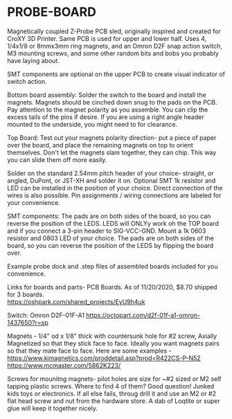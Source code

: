 # PROBE-BOARD

Magnetically coupled Z-Probe PCB sled, originally inspired and created for CroXY 3D Printer. Same PCB is used for upper and lower half. Uses 4, 1/4x1/8 or 8mmx3mm ring magnets, and an Omron D2F snap action switch, M3 mounting screws, and some other random bits and bobs you probably have laying about.  

SMT components are optional on the upper PCB to create visual indicator of switch action. 

Bottom board assembly: Solder the switch to the board and install the magnets. Magnets should be cinched down snug to the pads on the PCB. Pay attention to the magnet polarity as you assemble. You can clip the excess tails of the pins if desire. If you are using a right angle header mounted to the underside, you might need to for clearance.  

Top Board: Test out your magnets polarity direction- put a piece of paper over the board, and place the remaining magnets on top to orient themselves. Don't let the magnets slam together, they can chip. This way you can slide them off more easily. 

Solder on the standard 2.54mm pitch header of your choice- straight, or angled, DuPont, or JST-XH and solder it on. Optional SMT 1k resistor and LED can be installed in the position of your choice. Direct connection of the wires is also possible. Pin assignments / wiring connections are labeled for your convenience.   

SMT components: The pads are on both sides of the board, so you can reverse the position of the LEDS.  LEDS will ONLYy work oh the TOP board and if you connect a 3-pin header to SIG-VCC-GND. Mount a 1k 0603 resistor and 0803 LED of your choice. The pads are on both sides of the board, so you can reverse the position of the LEDS by flipping the board over. 

Example probe dock and .step files of assembled boards included for you convenience. 

Links for boards and parts- 
PCB Boards. As of 11/20/2020, $8.70 shipped for 3 boards.  
https://oshpark.com/shared_projects/EyU9h4uk

Switch: 
Omron D2F-01F-A1
https://octopart.com/d2f-01f-a1-omron-1437650?r=sp

Magnets  - 1/4" od x 1/8" thick with countersunk hole for #2 screw, Axially Magnetized so that they stick face to face. Ideally you want magnets pairs so that they mate face to face. Here are some examples - 
https://www.kjmagnetics.com/proddetail.asp?prod=R422CS-P-N52
https://www.mcmaster.com/5862K223/

Screws for mounitng magnets- pilot holes are size for ~#2 sized or M2 self tapping plastic screws. Where to find 4 of them? Good question! Junked kids toys or electronics. If all else fails, throug drill it and use an M2 or #2 flat head screw and nut from the hardware store. A dab of Loqtite or super glue will keep it together nicely. 


